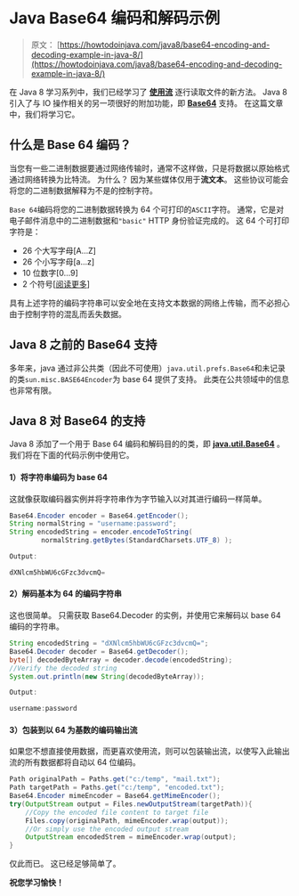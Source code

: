 # Java Base64 编码和解码示例

> 原文： [https://howtodoinjava.com/java8/base64-encoding-and-decoding-example-in-java-8/](https://howtodoinjava.com/java8/base64-encoding-and-decoding-example-in-java-8/)

在 Java 8 学习系列中，我们已经学习了 [**使用流**](//howtodoinjava.com/java8/read-file-line-by-line-in-java-8-streams-of-lines-example/ "Read file line by line in java 8: Streams of Lines Example") 逐行读取文件的新方法。 Java 8 引入了与 IO 操作相关的另一项很好的附加功能，即 [**Base64**](https://en.wikipedia.org/wiki/Base64 "base64 wiki") 支持。 在这篇文章中，我们将学习它。

## 什么是 Base 64 编码？

当您有一些二进制数据要通过网络传输时，通常不这样做，只是将数据以原始格式通过网络转换为比特流。 为什么？ 因为某些媒体仅用于**流文本**。 这些协议可能会将您的二进制数据解释为不是的控制字符。

`Base 64`编码将您的二进制数据转换为 64 个可打印的`ASCII`字符。 通常，它是对电子邮件消息中的二进制数据和`"basic"` HTTP 身份验证完成的。 这 64 个可打印字符是：

*   26 个大写字母[A…Z]
*   26 个小写字母[a…z]
*   10 位数字[0…9]
*   2 个符号[[阅读更多](https://en.wikipedia.org/wiki/Base64#Implementations_and_history "base 64 special characters")]

具有上述字符的编码字符串可以安全地在支持文本数据的网络上传输，而不必担心由于控制字符的混乱而丢失数据。

## Java 8 之前的 Base64 支持

多年来，java 通过非公共类（因此不可使用）`java.util.prefs.Base64`和未记录的类`sun.misc.BASE64Encoder`为 base 64 提供了支持。 此类在公共领域中的信息也非常有限。

## Java 8 对 Base64 的支持

Java 8 添加了一个用于 Base 64 编码和解码目的的类，即 [**java.util.Base64**](https://docs.oracle.com/javase/8/docs/api/java/util/Base64.html "base64 java doc") 。 我们将在下面的代码示例中使用它。

#### 1）将字符串编码为 base 64

这就像获取编码器实例并将字符串作为字节输入以对其进行编码一样简单。

```java
Base64.Encoder encoder = Base64.getEncoder();
String normalString = "username:password";
String encodedString = encoder.encodeToString( 
        normalString.getBytes(StandardCharsets.UTF_8) );

Output:

dXNlcm5hbWU6cGFzc3dvcmQ=

```

#### 2）解码基本为 64 的编码字符串

这也很简单。 只需获取 Base64.Decoder 的实例，并使用它来解码以 base 64 编码的字符串。

```java
String encodedString = "dXNlcm5hbWU6cGFzc3dvcmQ=";
Base64.Decoder decoder = Base64.getDecoder();
byte[] decodedByteArray = decoder.decode(encodedString);
//Verify the decoded string
System.out.println(new String(decodedByteArray));

Output:

username:password

```

#### 3）包装到以 64 为基数的编码输出流

如果您不想直接使用数据，而更喜欢使用流，则可以包装输出流，以使写入此输出流的所有数据都将自动以 64 位编码。

```java
Path originalPath = Paths.get("c:/temp", "mail.txt");
Path targetPath = Paths.get("c:/temp", "encoded.txt");
Base64.Encoder mimeEncoder = Base64.getMimeEncoder();
try(OutputStream output = Files.newOutputStream(targetPath)){
    //Copy the encoded file content to target file
    Files.copy(originalPath, mimeEncoder.wrap(output));
    //Or simply use the encoded output stream
    OutputStream encodedStrem = mimeEncoder.wrap(output);
}

```

仅此而已。 这已经足够简单了。

**祝您学习愉快！**